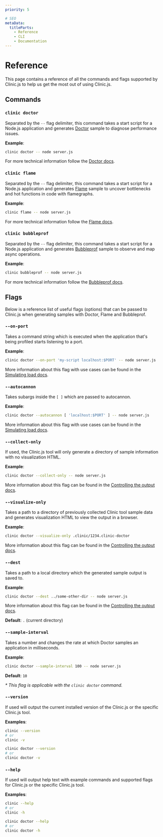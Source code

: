 ```yaml
---
priority: 5

# SEO
metaData:
  titleParts:
    - Reference
    - CLI
    - Documentation
---
```


# Reference

This page contains a reference of all the commands and flags supported by Clinic.js to help us get the most out of using Clinic.js.

## Commands

### `clinic doctor`

Separated by the `--` flag delimiter, this command takes a start script for a Node.js application and generates [Doctor](/doctor/) sample to diagnose performance issues.

**Example**:

```bash
clinic doctor -- node server.js
```

For more technical information follow the [Doctor docs](/documentation/doctor/).

### `clinic flame`

Separated by the `--` flag delimiter, this command takes a start script for a Node.js application and generates [Flame](/flame/) sample to uncover bottlenecks and hot functions in code with flamegraphs.

**Example**:

```bash
clinic flame -- node server.js
```

For more technical information follow the [Flame docs](/documentation/flame/).

### `clinic bubbleprof`

Separated by the `--` flag delimiter, this command takes a start script for a Node.js application and generates [Bubbleprof](/bubbleprof/) sample to observe and map async operations.

**Example**:

```bash
clinic bubbleprof -- node server.js
```

For more technical information follow the [Bubbleprof docs](/documentation/bubbleprof/).

## Flags

Below is a reference list of useful flags (options) that can be passed to Clinic.js when generating samples with Doctor, Flame and Bubbleprof.

### `--on-port`

Takes a command string which is executed when the application that's being profiled starts listening to a port.

**Example**:

```bash
clinic doctor --on-port 'my-script localhost:$PORT' -- node server.js
```

More information about this flag with use cases can be found in the [Simulating load docs](/documentation/cli/01-simulating-load/#using-our-own-command).

### `--autocannon`

Takes subargs inside the `[ ]` which are passed to autocannon.

**Example**:

```bash
clinic doctor --autocannon [ 'localhost:$PORT' ] -- node server.js
```

More information about this flag with use cases can be found in the [Simulating load docs](/documentation/cli/01-simulating-load/#using-autocannond).

### `--collect-only`

If used, the Clinic.js tool will only generate a directory of sample information with no visualization HTML.

**Example**:

```bash
clinic doctor --collect-only -- node server.js
```

More information about this flag can be found in the [Controlling the output docs](/documentation/cli/02-controlling-the-output/#collecting-data-only).

### `--visualize-only`

Takes a path to a directory of previously collected Clinic tool sample data and generates visualization HTML to view the output in a browser.

**Example**:

```bash
clinic doctor --visualize-only .clinic/1234.clinic-doctor
```

More information about this flag can be found in the [Controlling the output docs](/documentation/cli/02-controlling-the-output/#visualizing-existing-data).

### `--dest`

Takes a path to a local directory which the generated sample output is saved to.

**Example**:

```bash
clinic doctor --dest ../some-other-dir -- node server.js
```

More information about this flag can be found in the [Controlling the output docs](/documentation/cli/02-controlling-the-output/#changing-the-output-destination).

**Default**: `.` (current directory)

### `--sample-interval`

Takes a number and changes the rate at which Doctor samples an application in milliseconds.

**Example**:

```bash
clinic doctor --sample-interval 100 -- node server.js
```

**Default**: `10`

_\* This flag is applicable with the `clinic doctor` command._

### `--version`

If used will output the current installed version of the Clinic.js or the specific Clinic.js tool.

**Examples**:

```bash
clinic --version
# or
clinic -v

clinic doctor --version
# or
clinic doctor -v
```

### `--help`

If used will output help text with example commands and supported flags for Clinic.js or the specific Clinic.js tool.

**Examples**:

```bash
clinic --help
# or
clinic -h

clinic doctor --help
# or
clinic doctor -h
```
